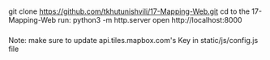 ###
git clone https://github.com/tkhutunishvili/17-Mapping-Web.git
cd to the 17-Mapping-Web
run: python3 -m http.server
open http://localhost:8000

###
Note: make sure to update api.tiles.mapbox.com's Key in static/js/config.js file

